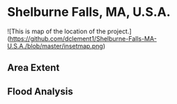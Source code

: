 # Shelburne Falls, MA, U.S.A.
![This is map of the location of the project.] (https://github.com/dclement1/Shelburne-Falls-MA-U.S.A./blob/master/insetmap.png)

## Area Extent


## Flood Analysis
